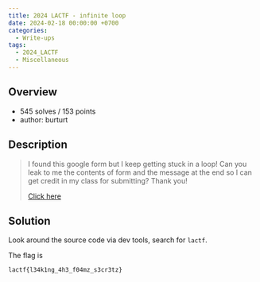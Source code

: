 ```yaml
---
title: 2024 LACTF - infinite loop
date: 2024-02-18 00:00:00 +0700
categories:
  - Write-ups
tags:
  - 2024_LACTF
  - Miscellaneous
---
```


## Overview

* 545 solves / 153 points
* author: burturt

## Description

> I found this google form but I keep getting stuck in a loop! Can you leak to me the contents of form and the message at the end so I can get credit in my class for submitting? Thank you!
>
> [Click here](https://docs.google.com/forms/d/e/1FAIpQLSfgUDWRzgkSC2pppOx_SVdw1E9bpVVWUkvQssmWza11pufMUQ/viewform)

## Solution

Look around the source code via dev tools, search for ```lactf```.

The flag is
```
lactf{l34k1ng_4h3_f04mz_s3cr3tz}
```